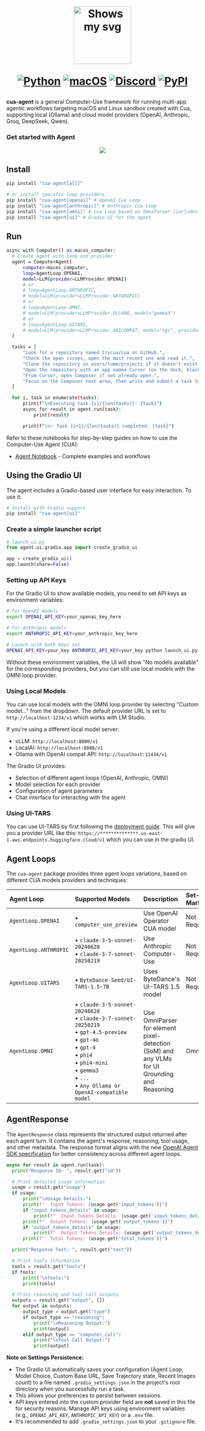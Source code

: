 <div align="center">
<h1>
  <div class="image-wrapper" style="display: inline-block;">
    <picture>
      <source media="(prefers-color-scheme: dark)" alt="logo" height="150" srcset="../../img/logo_white.png" style="display: block; margin: auto;">
      <source media="(prefers-color-scheme: light)" alt="logo" height="150" srcset="../../img/logo_black.png" style="display: block; margin: auto;">
      <img alt="Shows my svg">
    </picture>
  </div>

  [![Python](https://img.shields.io/badge/Python-333333?logo=python&logoColor=white&labelColor=333333)](#)
  [![macOS](https://img.shields.io/badge/macOS-000000?logo=apple&logoColor=F0F0F0)](#)
  [![Discord](https://img.shields.io/badge/Discord-%235865F2.svg?&logo=discord&logoColor=white)](https://discord.com/invite/mVnXXpdE85)
  [![PyPI](https://img.shields.io/pypi/v/cua-computer?color=333333)](https://pypi.org/project/cua-computer/)
</h1>
</div>

**cua-agent** is a general Computer-Use framework for running multi-app agentic workflows targeting macOS and Linux sandbox created with Cua, supporting local (Ollama) and cloud model providers (OpenAI, Anthropic, Groq, DeepSeek, Qwen).

### Get started with Agent

<div align="center">
    <img src="../../img/agent.png"/>
</div>

## Install

```bash
pip install "cua-agent[all]"

# or install specific loop providers
pip install "cua-agent[openai]" # OpenAI Cua Loop
pip install "cua-agent[anthropic]" # Anthropic Cua Loop
pip install "cua-agent[omni]" # Cua Loop based on OmniParser (includes Ollama for local models)
pip install "cua-agent[ui]" # Gradio UI for the agent
```

## Run

```bash
async with Computer() as macos_computer:
  # Create agent with loop and provider
  agent = ComputerAgent(
      computer=macos_computer,
      loop=AgentLoop.OPENAI,
      model=LLM(provider=LLMProvider.OPENAI)
      # or
      # loop=AgentLoop.ANTHROPIC,
      # model=LLM(provider=LLMProvider.ANTHROPIC)
      # or
      # loop=AgentLoop.OMNI,
      # model=LLM(provider=LLMProvider.OLLAMA, model="gemma3")
      # or
      # loop=AgentLoop.UITARS,
      # model=LLM(provider=LLMProvider.OAICOMPAT, model="tgi", provider_base_url="https://**************.us-east-1.aws.endpoints.huggingface.cloud/v1")
  )

  tasks = [
      "Look for a repository named trycua/cua on GitHub.",
      "Check the open issues, open the most recent one and read it.",
      "Clone the repository in users/lume/projects if it doesn't exist yet.",
      "Open the repository with an app named Cursor (on the dock, black background and white cube icon).",
      "From Cursor, open Composer if not already open.",
      "Focus on the Composer text area, then write and submit a task to help resolve the GitHub issue.",
  ]

  for i, task in enumerate(tasks):
      print(f"\nExecuting task {i}/{len(tasks)}: {task}")
      async for result in agent.run(task):
          print(result)

      print(f"\n✅ Task {i+1}/{len(tasks)} completed: {task}")
```

Refer to these notebooks for step-by-step guides on how to use the Computer-Use Agent (CUA):

- [Agent Notebook](../../notebooks/agent_nb.ipynb) - Complete examples and workflows

## Using the Gradio UI

The agent includes a Gradio-based user interface for easy interaction. To use it:

```bash
# Install with Gradio support
pip install "cua-agent[ui]"
```

### Create a simple launcher script

```python
# launch_ui.py
from agent.ui.gradio.app import create_gradio_ui

app = create_gradio_ui()
app.launch(share=False)
```

### Setting up API Keys

For the Gradio UI to show available models, you need to set API keys as environment variables:

```bash
# For OpenAI models
export OPENAI_API_KEY=your_openai_key_here

# For Anthropic models
export ANTHROPIC_API_KEY=your_anthropic_key_here

# Launch with both keys set
OPENAI_API_KEY=your_key ANTHROPIC_API_KEY=your_key python launch_ui.py
```

Without these environment variables, the UI will show "No models available" for the corresponding providers, but you can still use local models with the OMNI loop provider.

### Using Local Models

You can use local models with the OMNI loop provider by selecting "Custom model..." from the dropdown. The default provider URL is set to `http://localhost:1234/v1` which works with LM Studio. 

If you're using a different local model server:
- vLLM: `http://localhost:8000/v1`
- LocalAI: `http://localhost:8080/v1`
- Ollama with OpenAI compat API: `http://localhost:11434/v1`

The Gradio UI provides:
- Selection of different agent loops (OpenAI, Anthropic, OMNI)
- Model selection for each provider
- Configuration of agent parameters
- Chat interface for interacting with the agent

### Using UI-TARS

You can use UI-TARS by first following the [deployment guide](https://github.com/bytedance/UI-TARS/blob/main/README_deploy.md). This will give you a provider URL like this: `https://**************.us-east-1.aws.endpoints.huggingface.cloud/v1` which you can use in the gradio UI.

## Agent Loops

The `cua-agent` package provides three agent loops variations, based on different CUA models providers and techniques:

| Agent Loop | Supported Models | Description | Set-Of-Marks |
|:-----------|:-----------------|:------------|:-------------|
| `AgentLoop.OPENAI` | • `computer_use_preview` | Use OpenAI Operator CUA model | Not Required |
| `AgentLoop.ANTHROPIC` | • `claude-3-5-sonnet-20240620`<br>• `claude-3-7-sonnet-20250219` | Use Anthropic Computer-Use | Not Required |
| `AgentLoop.UITARS` | • `ByteDance-Seed/UI-TARS-1.5-7B` | Uses ByteDance's UI-TARS 1.5 model | Not Required |
| `AgentLoop.OMNI` | • `claude-3-5-sonnet-20240620`<br>• `claude-3-7-sonnet-20250219`<br>• `gpt-4.5-preview`<br>• `gpt-4o`<br>• `gpt-4`<br>• `phi4`<br>• `phi4-mini`<br>• `gemma3`<br>• `...`<br>• `Any Ollama or OpenAI-compatible model` | Use OmniParser for element pixel-detection (SoM) and any VLMs for UI Grounding and Reasoning | OmniParser |

## AgentResponse
The `AgentResponse` class represents the structured output returned after each agent turn. It contains the agent's response, reasoning, tool usage, and other metadata. The response format aligns with the new [OpenAI Agent SDK specification](https://platform.openai.com/docs/api-reference/responses) for better consistency across different agent loops.

```python
async for result in agent.run(task):
  print("Response ID: ", result.get("id"))

  # Print detailed usage information
  usage = result.get("usage")
  if usage:
      print("\nUsage Details:")
      print(f"  Input Tokens: {usage.get('input_tokens')}")
      if "input_tokens_details" in usage:
          print(f"  Input Tokens Details: {usage.get('input_tokens_details')}")
      print(f"  Output Tokens: {usage.get('output_tokens')}")
      if "output_tokens_details" in usage:
          print(f"  Output Tokens Details: {usage.get('output_tokens_details')}")
      print(f"  Total Tokens: {usage.get('total_tokens')}")

  print("Response Text: ", result.get("text"))

  # Print tools information
  tools = result.get("tools")
  if tools:
      print("\nTools:")
      print(tools)

  # Print reasoning and tool call outputs
  outputs = result.get("output", [])
  for output in outputs:
      output_type = output.get("type")
      if output_type == "reasoning":
          print("\nReasoning Output:")
          print(output)
      elif output_type == "computer_call":
          print("\nTool Call Output:")
          print(output)
```

**Note on Settings Persistence:**

*   The Gradio UI automatically saves your configuration (Agent Loop, Model Choice, Custom Base URL, Save Trajectory state, Recent Images count) to a file named `.gradio_settings.json` in the project's root directory when you successfully run a task.
*   This allows your preferences to persist between sessions.
*   API keys entered into the custom provider field are **not** saved in this file for security reasons. Manage API keys using environment variables (e.g., `OPENAI_API_KEY`, `ANTHROPIC_API_KEY`) or a `.env` file.
*   It's recommended to add `.gradio_settings.json` to your `.gitignore` file.
